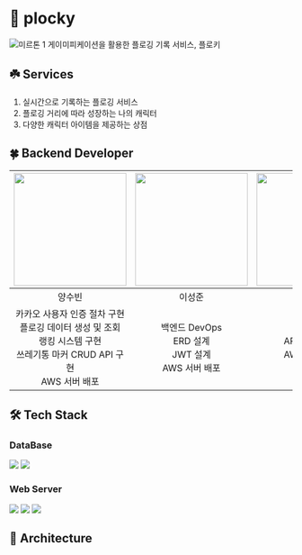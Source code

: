 # 🌱 plocky

![미르톤 1](https://github.com/plocky11/plocky_backend/assets/86940801/efd1ca2d-d80d-45e5-8013-82cda87e95a1)
게이미피케이션을 활용한 플로깅 기록 서비스, 플로키

## ☘️ Services
1. 실시간으로 기록하는 플로깅 서비스
2. 플로깅 거리에 따라 성장하는 나의 캐릭터
3. 다양한 캐릭터 아이템을 제공하는 상점

## 🍀 Backend Developer
|[<img src="https://github.com/ppparkta/42seoul/assets/86940801/8d29106f-74c1-4c5f-b2b7-5d511132eda4" width="200px" href="https://github.com/ppparkta">](https://github.com/ppparkta)|[<img src="https://github.com/ppparkta/42seoul/assets/86940801/dadad7c7-c6d5-49dd-8798-a8a815d20b61" width="200px" href="https://github.com/sungjun4403">](https://github.com/sungjun4403)|[<img src="https://github.com/ppparkta/42seoul/assets/86940801/54c8b8b1-3912-4dc9-a043-b36ada6e45c9" width="200px" href="https://github.com/jjweidon">](https://github.com/jjweidon)|
|:-:|:-:|:-:|
|양수빈|이성준|정재웅|
|카카오 사용자 인증 절차 구현<br>플로깅 데이터 생성 및 조회<br>랭킹 시스템 구현<br>쓰레기통 마커 CRUD API 구현<br>AWS 서버 배포|백엔드 DevOps<br>ERD 설계<br>JWT 설계<br>AWS 서버 배포|API명세서 작성<br>AWS 서버 배포|

## 🛠️ Tech Stack
### DataBase
<img src="https://img.shields.io/badge/AWS RDS-527FFF?style=for-the-badge&logo=amazonrds&logoColor=white"> <img src="https://img.shields.io/badge/MySQL-4479A1?style=for-the-badge&logo=MySQL&logoColor=white">
### Web Server
<img src="https://img.shields.io/badge/AWS EC2-FF9900?style=for-the-badge&logo=amazonec2&logoColor=white"> <img src="https://img.shields.io/badge/Spring boot-6DB33F?style=for-the-badge&logo=SpringBoot&logoColor=white"> <img src="https://img.shields.io/badge/Spring Data JPA-6DB33F?style=for-the-badge&logo=JPA&logoColor=white">
## 🏢 Architecture

